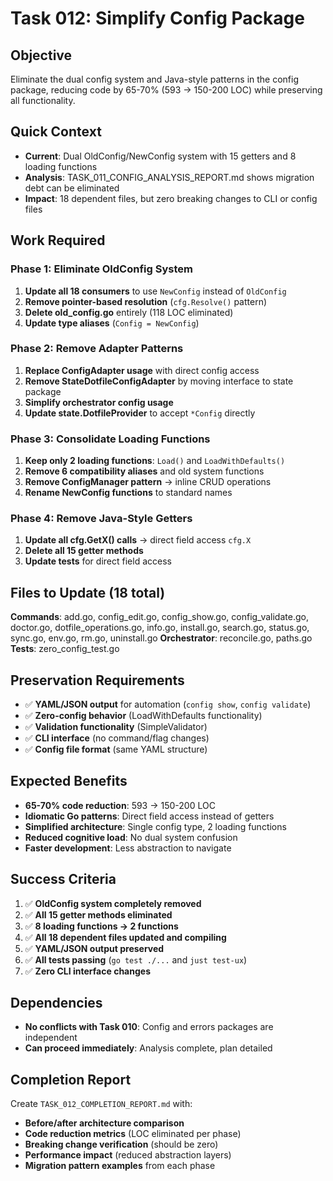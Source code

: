 # Task 012: Simplify Config Package

## Objective
Eliminate the dual config system and Java-style patterns in the config package, reducing code by 65-70% (593 → 150-200 LOC) while preserving all functionality.

## Quick Context
- **Current**: Dual OldConfig/NewConfig system with 15 getters and 8 loading functions
- **Analysis**: TASK_011_CONFIG_ANALYSIS_REPORT.md shows migration debt can be eliminated
- **Impact**: 18 dependent files, but zero breaking changes to CLI or config files

## Work Required

### Phase 1: Eliminate OldConfig System
1. **Update all 18 consumers** to use `NewConfig` instead of `OldConfig`
2. **Remove pointer-based resolution** (`cfg.Resolve()` pattern)
3. **Delete old_config.go** entirely (118 LOC eliminated)
4. **Update type aliases** (`Config = NewConfig`)

### Phase 2: Remove Adapter Patterns
1. **Replace ConfigAdapter usage** with direct config access
2. **Remove StateDotfileConfigAdapter** by moving interface to state package
3. **Simplify orchestrator config usage**
4. **Update state.DotfileProvider** to accept `*Config` directly

### Phase 3: Consolidate Loading Functions
1. **Keep only 2 loading functions**: `Load()` and `LoadWithDefaults()`
2. **Remove 6 compatibility aliases** and old system functions
3. **Remove ConfigManager pattern** → inline CRUD operations
4. **Rename NewConfig functions** to standard names

### Phase 4: Remove Java-Style Getters
1. **Update all cfg.GetX() calls** → direct field access `cfg.X`
2. **Delete all 15 getter methods**
3. **Update tests** for direct field access

## Files to Update (18 total)
**Commands**: add.go, config_edit.go, config_show.go, config_validate.go, doctor.go, dotfile_operations.go, info.go, install.go, search.go, status.go, sync.go, env.go, rm.go, uninstall.go
**Orchestrator**: reconcile.go, paths.go
**Tests**: zero_config_test.go

## Preservation Requirements
- ✅ **YAML/JSON output** for automation (`config show`, `config validate`)
- ✅ **Zero-config behavior** (LoadWithDefaults functionality)
- ✅ **Validation functionality** (SimpleValidator)
- ✅ **CLI interface** (no command/flag changes)
- ✅ **Config file format** (same YAML structure)

## Expected Benefits
- **65-70% code reduction**: 593 → 150-200 LOC
- **Idiomatic Go patterns**: Direct field access instead of getters
- **Simplified architecture**: Single config type, 2 loading functions
- **Reduced cognitive load**: No dual system confusion
- **Faster development**: Less abstraction to navigate

## Success Criteria
1. ✅ **OldConfig system completely removed**
2. ✅ **All 15 getter methods eliminated**
3. ✅ **8 loading functions → 2 functions**
4. ✅ **All 18 dependent files updated and compiling**
5. ✅ **YAML/JSON output preserved**
6. ✅ **All tests passing** (`go test ./...` and `just test-ux`)
7. ✅ **Zero CLI interface changes**

## Dependencies
- **No conflicts with Task 010**: Config and errors packages are independent
- **Can proceed immediately**: Analysis complete, plan detailed

## Completion Report
Create `TASK_012_COMPLETION_REPORT.md` with:
- **Before/after architecture comparison**
- **Code reduction metrics** (LOC eliminated per phase)
- **Breaking change verification** (should be zero)
- **Performance impact** (reduced abstraction layers)
- **Migration pattern examples** from each phase
